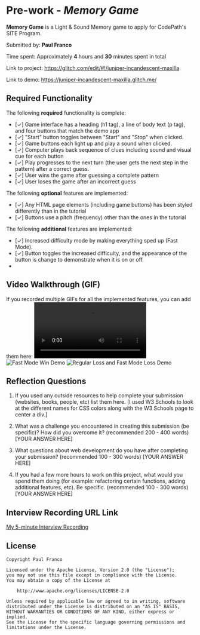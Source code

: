 # Pre-work - *Memory Game*

**Memory Game** is a Light & Sound Memory game to apply for CodePath's SITE Program. 

Submitted by: **Paul Franco**

Time spent: Approximately **4** hours and **30** minutes spent in total

Link to project: https://glitch.com/edit/#!/juniper-incandescent-maxilla

Link to demo: https://juniper-incandescent-maxilla.glitch.me/

## Required Functionality

The following **required** functionality is complete:

* [✓] Game interface has a heading (h1 tag), a line of body text (p tag), and four buttons that match the demo app
* [✓] "Start" button toggles between "Start" and "Stop" when clicked. 
* [✓] Game buttons each light up and play a sound when clicked. 
* [✓] Computer plays back sequence of clues including sound and visual cue for each button
* [✓] Play progresses to the next turn (the user gets the next step in the pattern) after a correct guess. 
* [✓] User wins the game after guessing a complete pattern
* [✓] User loses the game after an incorrect guess

The following **optional** features are implemented:

* [✓] Any HTML page elements (including game buttons) has been styled differently than in the tutorial
* [✓] Buttons use a pitch (frequency) other than the ones in the tutorial

The following **additional** features are implemented:

- [✓] Increased difficulty mode by making everything sped up (Fast Mode).
- [✓] Button toggles the increased difficulty, and the appearance of the button is change to demonstrate when it is on or off.
- 
## Video Walkthrough (GIF)

If you recorded multiple GIFs for all the implemented features, you can add them here:
![Regular Win Demo](https://s3.amazonaws.com/img0.recordit.co/S9IBIiaRn9.mp4?AWSAccessKeyId=AKIAUQ5RURZ7ND2T2B6I&Expires=1648877168&Signature=zWT0WQHVOHl4ns5CBfZLw6A3pZA%3D)
![Fast Mode Win Demo](https://recordit.co/19lRM5Bb70)
![Regular Loss and Fast Mode Loss Demo](https://recordit.co/X612KYvHuj)


## Reflection Questions
1. If you used any outside resources to help complete your submission (websites, books, people, etc) list them here. 
[I used W3 Schools to look at the different names for CSS colors along with the W3 Schools page to center a div.]

2. What was a challenge you encountered in creating this submission (be specific)? How did you overcome it? (recommended 200 - 400 words) 
[YOUR ANSWER HERE]

3. What questions about web development do you have after completing your submission? (recommended 100 - 300 words) 
[YOUR ANSWER HERE]

4. If you had a few more hours to work on this project, what would you spend them doing (for example: refactoring certain functions, adding additional features, etc). Be specific. (recommended 100 - 300 words) 
[YOUR ANSWER HERE]



## Interview Recording URL Link

[My 5-minute Interview Recording](your-link-here)


## License

    Copyright Paul Franco

    Licensed under the Apache License, Version 2.0 (the "License");
    you may not use this file except in compliance with the License.
    You may obtain a copy of the License at

        http://www.apache.org/licenses/LICENSE-2.0

    Unless required by applicable law or agreed to in writing, software
    distributed under the License is distributed on an "AS IS" BASIS,
    WITHOUT WARRANTIES OR CONDITIONS OF ANY KIND, either express or implied.
    See the License for the specific language governing permissions and
    limitations under the License.
